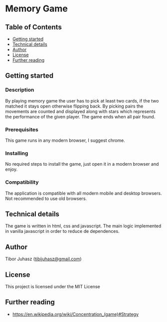 # Memory Game

## Table of Contents

* [Getting started](#getting-started)
* [Technical details](#technical-details)
* [Author](#author)
* [License](#license)
* [Further reading](#further-reading)

## Getting started

### Description

By playing memory game the user has to pick at least two cards, if the two matched it stays open otherwise flipping back. By picking pairs the movements are counted and displayed along with stars which represents the performance of the given player.
The game ends when all pair found.

### Prerequisites

This game runs in any modern browser, I suggest chrome.

### Installing

No required steps to install the game, just open it in a modern browser and enjoy.

### Compatibility

The application is compatible with all modern mobile and desktop browsers. Not recommended to use old browsers.

## Technical details

The game is written in html, css and javascript. The main logic implemented in vanilla javascript in order to reduce de dependences.

## Author

Tibor Juhasz (tibijuhasz@gmail.com)

## License

This project is licensed under the MIT License

## Further reading

* https://en.wikipedia.org/wiki/Concentration_(game)#Strategy
